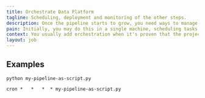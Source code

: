 ```yaml
---
title: Orchestrate Data Platform
tagline: Scheduling, deployment and monitoring of the other steps.
description: Once the pipeline starts to grow, you need ways to manage all the tasks and to ensure everything remains running as expected.
pain: Initially, you may do this in a single machine, scheduling tasks using cron. Over time, you will want to have one place to monitor what's currently running and logs of old processes.
context: You usually add orchestration when it's proven that the project will continue to scale over time.
layout: job
---
```


## Examples

```
python my-pipeline-as-script.py
 
cron *   *   *  * my-pipeline-as-script.py
```
